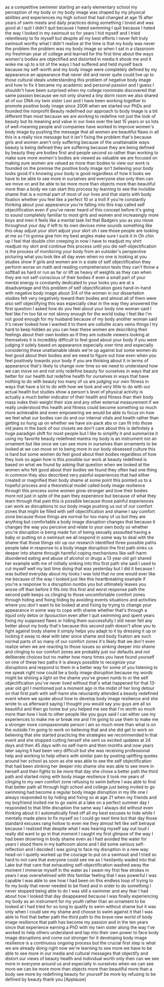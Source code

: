 
as a competitive swimmer starting an
early elementary school my perception of
my body or my body image was shaped by
my physical abilities and experiences my
high school that had changed at age 15
after years of swim meets and daily
practices doing something I loved and
was good at I quit I didn&#39;t quit because
I hated swimming I quit because I hated
the way I looked in my swimsuit so for
years I hid myself and I tried
relentlessly to fix myself but despite
all my best efforts I never felt truly
swimsuit worthy what I didn&#39;t realize at
the time is that my body was never the
problem the problem was my body image so
when I sat in a classroom my freshman
year of college and learned for the
first time about the ways women&#39;s bodies
are objectified and distorted in media
it shook me and it woke me up to a lot
of the ways I had suffered and held
myself back because my self-worth and my
body image were completely defined by my
appearance an appearance that never did
and never quite could live up to those
cultural ideals understanding this
problem of negative body image and how
to fix it became my academic and
personal passion and I guess I shouldn&#39;t
have been surprised when my college
roommate discovered that same passion
because we not only shared a tiny dorm
room we also shared all of our DNA my
twin sister Lexi and I have been working
together to promote positive body image
since 2009 when we started our PhDs and
founded the nonprofit Beauty redefined
our approach to body image is a bit
different than most because we are
working to redefine not just the look of
beauty but its meaning and value in our
lives over the last 15 years or so
lots of well-meaning people and
companies have worked to improve women&#39;s
body image by pushing the message that
all women are beautiful
flaws in all
this is a really nice message but it
isn&#39;t fixing the problem
that&#39;s because girls and women aren&#39;t
only suffering because of the
unattainable ways beauty is being
defined they are suffering because they
are being defined by beauty
they are bodies first and people second
so rather than working to make sure more
women&#39;s bodies are viewed as valuable we
are focused on making sure women are
valued as more than bodies to view
our work is founded on the premise the
positive body image isn&#39;t believing your
body looks good it&#39;s knowing your body
is good regardless of how it looks we
have to be able to see more in ourselves
and everyone else only then can we move
on and be able to be more more than
objects more than beautiful more than a
body we can start this process by
learning to see the invisible shame that
is a normal part of most of our lives
and that starts with body fixation
whether you feel like a perfect 10 or a
troll if you&#39;re constantly thinking
about your appearance you&#39;re falling
into this trap called self
objectification even if you&#39;ve never
heard of this concept before it&#39;s going
to sound completely familiar to most
girls and women and increasingly more
boys and men it feels like a mental task
list that Badgers you as you move
throughout your day if left to its own
devices mine sounds something like this
okay adjust your shirt
adjust your skirt oh I see those people
are looking at me so I&#39;m gonna give him
my best angles make sure I suck it in Oh
chin up I feel that double chin creeping
in now I have to readjust my shirt
readjust my skirt and continue this
process until you die
self-objectification is the process of
monitoring your body from an outsider&#39;s
perspective picturing what you look like
all day even when no one is looking at
you studies show if girls and women are
in a state of self objectification they
perform worse on math and reading
comprehension tests they can&#39;t throw a
softball as hard or run as far or lift
as heavy of weights as they can when
they are not self-conscious of their
bodies if even a small part of your
mental energy is constantly dedicated to
your looks you are at a disadvantage and
this problem of self objectification
goes hand-in-hand with negative body
image about 3/4 of the women in our
dissertation studies felt very
negatively toward their bodies and
almost all of them were also self
objectifying this was especially clear
in the way they answered the first
question I asked how do you feel about
your body one woman said I feel like I&#39;m
too fat or not skinny enough for the
world today I feel like I&#39;m not good
enough for my husband because of my body
another woman said it&#39;s never looked how
I wanted it to there are cellulite scars
veins things I try hard to keep hidden
as you can hear these women are
describing their feelings about their
own bodies as if they are outside
viewers looking at themselves it is
incredibly difficult to feel good about
your body if you were judging it solely
based on appearance especially over time
and especially considering these
unattainable ideals we&#39;re up against but
some women do feel good about their
bodies and we need to figure out how
even when you feel positively towards
your body if you are thinking about it
in terms of appearance that&#39;s likely to
change over time so we need to
understand how we can move on and not
only redefine beauty for ourselves in
ways that are better for our health but
redefine health for ourselves in ways
that have nothing to do with beauty too
many of us are judging our own fitness
in ways that have a lot to do with how
we look and very little to do with our
actual health but studies show a
person&#39;s level of physical activity is
actually a much better indicator of
their health and fitness than their body
mass index their weight their size and
any other external measurement if we
really understood this health and
fitness could become something so much
more achievable and even empowering we
would be able to focus on how we feel
what our bodies can do and our internal
vitals and health rather than getting so
hung up on whether we have six-pack abs
or can fit into those old jeans in the
back of our closets we don&#39;t care about
this is definitely a huge paradigm shift
for most people but I like to simplify
it and summarize it using my favorite
beauty redefined mantra my body is an
instrument not an ornament but like
once we can see more in ourselves than
ornaments to be looked at we can move on
to being more in our body obsessed
culture this is hard but some women do
feel good about their bodies regardless
of how they look so again how is this
possible our work at beauty redefined is
based on what we found by asking that
question when we looked at the women who
felt good about their bodies we found
they often had one thing in common they
also described very painful experiences
that had either created or magnified
their body shame at some point this
pointed us to a hopeful process and a
theoretical model called body image
resilience through this process some
women grow stronger and love their
bodies more not just in spite of the
pain they experience but because of what
they learn through that pain this is
possible because those painful
experiences can work as disruptions to
our body image pushing us out of our
comfort zones that might be filled with
self objectification and shame I say
comfort zone because those things are
normal for too many of us but they are
anything but comfortable a body image
disruption changes that because it
changes the way you perceive and relate
to your own body so whether you&#39;re
disruption is being made fun of being
sexually assaulted having a baby or
putting on a swimsuit we all respond in
some way to deal with the shame that
those things stir up our research
identified three possible paths people
take in response to a body image
disruption the first path sinks us
deeper into shame through harmful coping
mechanisms like self-harm disordered
eating and abuse of alcohol or drugs a
13 year old girl shared her example with
me of initially sinking into this first
path she said I used to cut myself well
my last time doing that was yesterday
but I did it because I was bullied
everyday about my looks I was told that
no one would ever like me because of the
way I looked
just like this heartbreaking example if
you&#39;re a response to a disruption numbs
you but ultimately leaves you worse off
than before it fits into this first and
worst response path the second path
keeps us clinging to those uncomfortable
comfort zones through hiding and fixing
hiding by avoiding events situations and
activities where you don&#39;t want to be
looked at and fixing by trying to change
your appearance in some way to cope with
shame whether that&#39;s through a liquid
only detox or liposuction even after I
quit swimming and spent years fixing my
supposed flaws or hiding them
successfully I still never felt any
better about my body that&#39;s because this
second path doesn&#39;t allow you to fight
against body shame it simply helps you
adapt to it by dressing it up or locking
it away to deal with later since shame
and body fixation are such normal parts
of so many of our comfort zones it&#39;s
likely that we don&#39;t even realize when
we are reacting to those issues so
sinking deeper into shame and clinging
to our comfort zones are probably just
our defaults and not deliberate choices
but no matter how many times you have
found yourself on one of these two paths
it is always possible to recognize your
disruptions and respond to them in a
better way for some of you listening to
me speak right now could be a body image
disruption because my words might be
shining a light on the shame you&#39;ve
grown numb to or the self
objectification you&#39;ve never lived
without that&#39;s what happened for that
13-year old girl I mentioned just a
moment ago in the midst of her long
detour on that first path with self-harm
she reluctantly attended a beauty
redefined event where we spoke about how
to develop body image resilience and she
wrote to us afterward saying I thought
you would say you guys are all so
beautiful and then go home but you
helped me see that I&#39;m worth so much
more than how I look to other people
like you guys said I can either use my
experiences to make me or break
me and I&#39;m going to use them to make me
a stronger more compassionate person I
am so much more than what is on the
outside I&#39;m going to work on believing
that
and she did get to work on believing
that she started practicing the
strategies we recommended in that event
and she stopped cutting herself she sent
us excited updates at 24 days and then
45 days with no self-harm and then
months and now years later saying it had
been very difficult but she was
receiving professional help and working
to help others with similar pain by
posting uplifting quotes around her
school as soon as she was able to see
the self objectification that had been
stinking her deeper into shame she was
able to see more in herself and then
fights to be more that day she chose a
better path the third path and started
rising with body image resilience it
took me years of clinging to my own
comfort zone refusing to swim before I
was able to find that better path all
through high school and college just
being invited to go swimming had become
a regular body image disruption in my
life one I always responded to by hiding
and fixing so at age 21 when my friends
and my boyfriend invited me to go swim
at a lake on a perfect summer day I
responded to that little disruption the
same way I always did without even
thinking about it I automatically fired
off all my best excuses to hide while I
mentally made plans to fix myself so I
could go next time
but that day those standard excuses rang
hollow to even me
they almost felt like self betrayal
because I realized that despite what I
was hearing myself say out loud I really
did want to go in that moment I caught
my first glimpse of the way I had been
drowning in body shame even as I had
avoided the water for years I stood
there in my bathroom alone and I did
some serious self-reflection and I
decided I was going to face my
disruption in a new way head-on I
quietly worked up the courage to put on
a swimsuit and I tried so hard to not
care that everyone could see me as I
hesitantly waded into that Lake
but that care that exhausting
self-objectification washed away the
moment I immerse myself in the water as
I swam my first few strokes in years I
was overwhelmed with this familiar
feeling that I was powerful I was
capable I was able to see how I had been
on this endless loop of trying to fix my
body that never needed to be fixed and
in order to do something I never stopped
being able to do I was still a swimmer
and any fear I had about how I looked
that day disappeared because I was
finally experiencing my body as an
instrument for my youth rather than an
ornament to be looked at I had tried for
so long to qualify to swim without shame
but it was only when I could see my
shame and choose to swim against it that
I was able to find that better path the
third path to the brave new world of
body image resilience that path has
become my passion and in the ten years
since that experience earning a PhD with
my twin sister along the way I&#39;ve worked
to help others understand and tap into
their own power to face body image
disruptions and come out stronger for it
developing body image resilience is a
continuous ongoing process but the
crucial first step is what we are
already doing right now we&#39;re learning
to see more we have to be able to see
more in our media and cultural messages
that objectify and distort our views of
beauty health and individual worth only
then can we see more in everyone around
us and especially in ourselves when we
can see more we can be more more than
objects more than beautiful more than a
body see more by redefining beauty for
yourself be more by refusing to be
defined by beauty thank you
[Applause]
